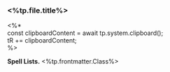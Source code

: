 ### <%tp.file.title%>

<%*  
const clipboardContent = await tp.system.clipboard();  
tR += clipboardContent;  
%>

**Spell Lists.** <%tp.frontmatter.Class%> 